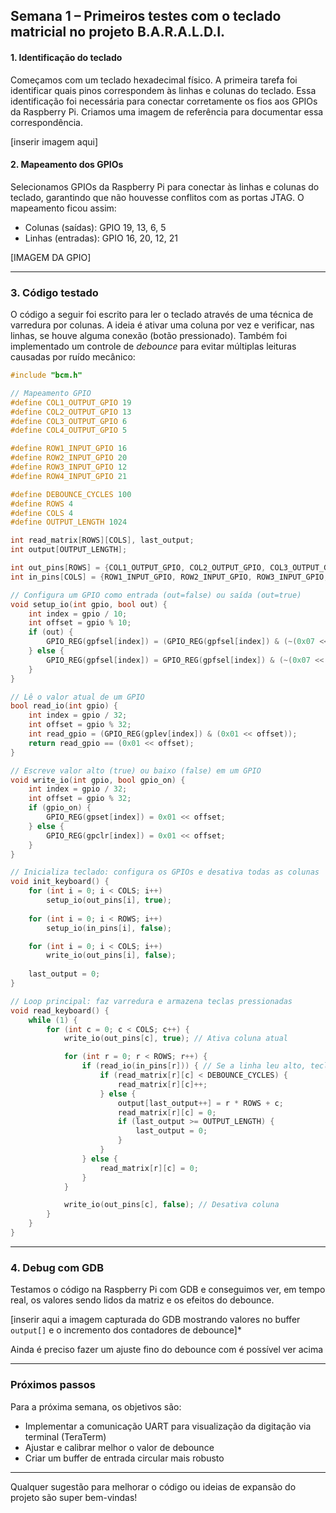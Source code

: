 
## Semana 1 – Primeiros testes com o teclado matricial no projeto B.A.R.A.L.D.I.

#### 1. Identificação do teclado

Começamos com um teclado hexadecimal físico. A primeira tarefa foi identificar quais pinos correspondem às linhas e colunas do teclado. Essa identificação foi necessária para conectar corretamente os fios aos GPIOs da Raspberry Pi. Criamos uma imagem de referência para documentar essa correspondência.

[inserir imagem aqui]

#### 2. Mapeamento dos GPIOs

Selecionamos GPIOs da Raspberry Pi para conectar às linhas e colunas do teclado, garantindo que não houvesse conflitos com as portas JTAG. O mapeamento ficou assim:

* Colunas (saídas): GPIO 19, 13, 6, 5
* Linhas (entradas): GPIO 16, 20, 12, 21

[IMAGEM DA GPIO]

---

### 3. Código testado

O código a seguir foi escrito para ler o teclado através de uma técnica de varredura por colunas. A ideia é ativar uma coluna por vez e verificar, nas linhas, se houve alguma conexão (botão pressionado). Também foi implementado um controle de *debounce* para evitar múltiplas leituras causadas por ruído mecânico:

```c
#include "bcm.h"

// Mapeamento GPIO
#define COL1_OUTPUT_GPIO 19
#define COL2_OUTPUT_GPIO 13 
#define COL3_OUTPUT_GPIO 6
#define COL4_OUTPUT_GPIO 5

#define ROW1_INPUT_GPIO 16
#define ROW2_INPUT_GPIO 20 
#define ROW3_INPUT_GPIO 12
#define ROW4_INPUT_GPIO 21

#define DEBOUNCE_CYCLES 100
#define ROWS 4
#define COLS 4
#define OUTPUT_LENGTH 1024

int read_matrix[ROWS][COLS], last_output;
int output[OUTPUT_LENGTH];

int out_pins[ROWS] = {COL1_OUTPUT_GPIO, COL2_OUTPUT_GPIO, COL3_OUTPUT_GPIO, COL4_OUTPUT_GPIO};
int in_pins[COLS] = {ROW1_INPUT_GPIO, ROW2_INPUT_GPIO, ROW3_INPUT_GPIO, ROW4_INPUT_GPIO};

// Configura um GPIO como entrada (out=false) ou saída (out=true)
void setup_io(int gpio, bool out) {
    int index = gpio / 10;
    int offset = gpio % 10;
    if (out) {
        GPIO_REG(gpfsel[index]) = (GPIO_REG(gpfsel[index]) & (~(0x07 << (3 * offset)))) | (0x01 << (3 * offset));
    } else {
        GPIO_REG(gpfsel[index]) = GPIO_REG(gpfsel[index]) & (~(0x07 << (3 * offset)));
    }
}

// Lê o valor atual de um GPIO
bool read_io(int gpio) {
    int index = gpio / 32;
    int offset = gpio % 32;
    int read_gpio = (GPIO_REG(gplev[index]) & (0x01 << offset));
    return read_gpio == (0x01 << offset);
}

// Escreve valor alto (true) ou baixo (false) em um GPIO
void write_io(int gpio, bool gpio_on) {
    int index = gpio / 32;
    int offset = gpio % 32;
    if (gpio_on) {
        GPIO_REG(gpset[index]) = 0x01 << offset;
    } else {
        GPIO_REG(gpclr[index]) = 0x01 << offset;
    }
}

// Inicializa teclado: configura os GPIOs e desativa todas as colunas
void init_keyboard() {
    for (int i = 0; i < COLS; i++)
        setup_io(out_pins[i], true);
    
    for (int i = 0; i < ROWS; i++)
        setup_io(in_pins[i], false);

    for (int i = 0; i < COLS; i++)
        write_io(out_pins[i], false);  
    
    last_output = 0;
}

// Loop principal: faz varredura e armazena teclas pressionadas
void read_keyboard() {
    while (1) {
        for (int c = 0; c < COLS; c++) {
            write_io(out_pins[c], true); // Ativa coluna atual

            for (int r = 0; r < ROWS; r++) {
                if (read_io(in_pins[r])) { // Se a linha leu alto, tecla pressionada
                    if (read_matrix[r][c] < DEBOUNCE_CYCLES) {
                        read_matrix[r][c]++;
                    } else {
                        output[last_output++] = r * ROWS + c;
                        read_matrix[r][c] = 0;
                        if (last_output >= OUTPUT_LENGTH) {
                            last_output = 0;
                        }
                    }
                } else {
                    read_matrix[r][c] = 0;
                }
            }

            write_io(out_pins[c], false); // Desativa coluna
        }
    }
}
```

---

### 4. Debug com GDB

Testamos o código na Raspberry Pi com GDB e conseguimos ver, em tempo real, os valores sendo lidos da matriz e os efeitos do debounce.

\[inserir aqui a imagem capturada do GDB mostrando valores no buffer `output[]` e o incremento dos contadores de debounce]*

Ainda é preciso fazer um ajuste fino do debounce com é possível ver acima

---

### Próximos passos

Para a próxima semana, os objetivos são:

* Implementar a comunicação UART para visualização da digitação via terminal (TeraTerm)
* Ajustar e calibrar melhor o valor de debounce 
* Criar um buffer de entrada circular mais robusto

---

Qualquer sugestão para melhorar o código ou ideias de expansão do projeto são super bem-vindas!
